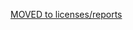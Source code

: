 
[MOVED to licenses/reports](https://github.com/ppKrauss/licenses/blob/master/reports/implied-lex-BR-v1.md)


